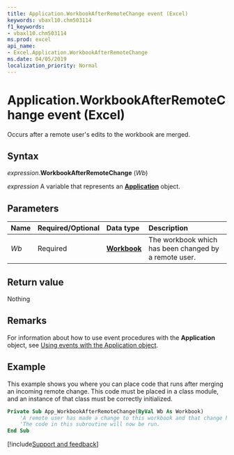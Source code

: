 ```yaml
---
title: Application.WorkbookAfterRemoteChange event (Excel)
keywords: vbaxl10.chm503114
f1_keywords:
- vbaxl10.chm503114
ms.prod: excel
api_name:
- Excel.Application.WorkbookAfterRemoteChange
ms.date: 04/05/2019
localization_priority: Normal
---
```



# Application.WorkbookAfterRemoteChange event (Excel)

Occurs after a remote user's edits to the workbook are merged.

## Syntax

_expression_.**WorkbookAfterRemoteChange** (_Wb_)

_expression_ A variable that represents an **[Application](Excel.Application(object).md)** object.


## Parameters

|Name|Required/Optional|Data type|Description|
|:-----|:-----|:-----|:-----|
| _Wb_|Required| **[Workbook](Excel.Workbook.md)**|The workbook which has been changed by a remote user.|

## Return value

Nothing

## Remarks

For information about how to use event procedures with the **Application** object, see [Using events with the Application object](../excel/Concepts/Events-WorksheetFunctions-Shapes/using-events-with-the-application-object.md).


## Example

This example shows you where you can place code that runs after merging an incoming remote change. This code must be placed in a class module, and an instance of that class must be correctly initialized.

```vb
Private Sub App_WorkbookAfterRemoteChange(ByVal Wb As Workbook)
    'A remote user has made a change to this workbook and that change has been merged.
    'The code in this subroutine will now be run.
End Sub
```



[!include[Support and feedback](~/includes/feedback-boilerplate.md)]
